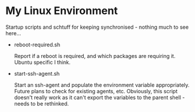 # My Linux Environment
Startup scripts and schtuff for keeping synchronised - nothing much to see here...

* reboot-required.sh

   Report if a reboot is required, and which packages are requiring it. Ubuntu specific I think.

* start-ssh-agent.sh

   Start an ssh-agent and populate the environment variable appropriately.
   Future plans to check for existing agents, etc.
   Obviously, this script doesn't really work as it can't export the variables to the parent shell - needs to be rethinked.

